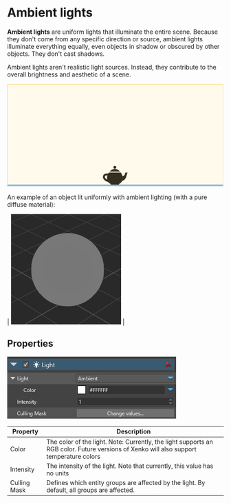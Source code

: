 # Ambient lights

**Ambient lights** are uniform lights that illuminate the entire scene. Because they don't come from any specific direction or source, ambient lights illuminate everything equally, even objects in shadow or obscured by other objects. They don't cast shadows. 

Ambient lights aren't realistic light sources. Instead, they contribute to the overall brightness and aesthetic of a scene.

![media/AmbientLightOverview.png](media/AmbientLightOverview.png) 

An example of an object lit uniformly with ambient lighting (with a pure diffuse material):

| ![media/AmbientLight.png](media/AmbientLight.png)  |

## Properties

![media/AmbientLightProperties.png](media/AmbientLightProperties.png) 

| Property     | Description                                                                                                                                                                                    |
| ------------ | ---------------------------------------------------------------------------------------------------------------------------------------------------------------------------------------------- |
| Color        | The color of the light. Note: Currently, the light supports an RGB color. Future versions of Xenko will also support temperature colors |
| Intensity    | The intensity of the light. Note that currently, this value has no units                                                          |
| Culling Mask | Defines which entity groups are affected by the light. By default, all groups are affected.  |